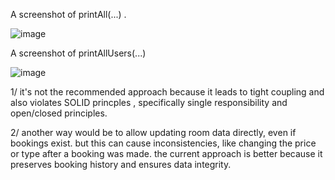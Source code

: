 A screenshot of printAll(...) .

![image](https://github.com/user-attachments/assets/7dc3833f-02cc-41f1-a475-4f082e489b92)

A screenshot of printAllUsers(...)

![image](https://github.com/user-attachments/assets/796f07c8-798f-4a5d-aa8c-6bb222675d38)


1/ it's not the recommended approach because it leads to tight coupling and also violates SOLID princples , specifically single responsibility and open/closed principles.

2/ another way would be to allow updating room data directly, even if bookings exist. but this can cause inconsistencies,
   like changing the price or type after a booking was made. the current approach is better because it preserves booking history and ensures data integrity.

